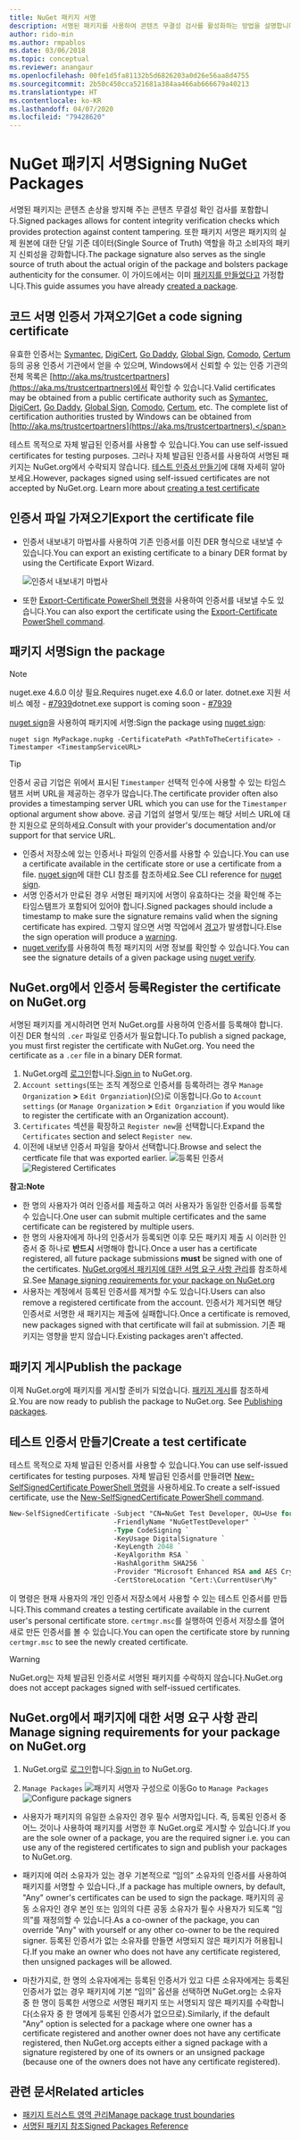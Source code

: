 ```yaml
---
title: NuGet 패키지 서명
description: 서명된 패키지를 사용하여 콘텐츠 무결성 검사를 활성화하는 방법을 설명합니다.
author: rido-min
ms.author: rmpablos
ms.date: 03/06/2018
ms.topic: conceptual
ms.reviewer: anangaur
ms.openlocfilehash: 00fe1d5fa81132b5d6826203a0d26e56aa8d4755
ms.sourcegitcommit: 2b50c450cca521681a384aa466ab666679a40213
ms.translationtype: HT
ms.contentlocale: ko-KR
ms.lasthandoff: 04/07/2020
ms.locfileid: "79428620"
---
```

# <a name="signing-nuget-packages"></a><span data-ttu-id="b3a8e-103">NuGet 패키지 서명</span><span class="sxs-lookup"><span data-stu-id="b3a8e-103">Signing NuGet Packages</span></span>

<span data-ttu-id="b3a8e-104">서명된 패키지는 콘텐츠 손상을 방지해 주는 콘텐츠 무결성 확인 검사를 포함합니다.</span><span class="sxs-lookup"><span data-stu-id="b3a8e-104">Signed packages allows for content integrity verification checks which provides protection against content tampering.</span></span> <span data-ttu-id="b3a8e-105">또한 패키지 서명은 패키지의 실제 원본에 대한 단일 기준 데이터(Single Source of Truth) 역할을 하고 소비자의 패키지 신뢰성을 강화합니다.</span><span class="sxs-lookup"><span data-stu-id="b3a8e-105">The package signature also serves as the single source of truth about the actual origin of the package and bolsters package authenticity for the consumer.</span></span> <span data-ttu-id="b3a8e-106">이 가이드에서는 이미 [패키지를 만들었다고](creating-a-package.md) 가정합니다.</span><span class="sxs-lookup"><span data-stu-id="b3a8e-106">This guide assumes you have already [created a package](creating-a-package.md).</span></span>

## <a name="get-a-code-signing-certificate"></a><span data-ttu-id="b3a8e-107">코드 서명 인증서 가져오기</span><span class="sxs-lookup"><span data-stu-id="b3a8e-107">Get a code signing certificate</span></span>

<span data-ttu-id="b3a8e-108">유효한 인증서는 [Symantec](https://trustcenter.websecurity.symantec.com/process/trust/productOptions?productType=SoftwareValidationClass3), [DigiCert](https://www.digicert.com/code-signing/), [Go Daddy](https://www.godaddy.com/web-security/code-signing-certificate), [Global Sign](https://www.globalsign.com/en/code-signing-certificate/), [Comodo](https://www.comodo.com/e-commerce/code-signing/code-signing-certificate.php), [Certum](https://www.certum.eu/certum/cert,offer_en_open_source_cs.xml) 등의 공용 인증서 기관에서 얻을 수 있으며, Windows에서 신뢰할 수 있는 인증 기관의 전체 목록은 [http://aka.ms/trustcertpartners](https://aka.ms/trustcertpartners)에서 확인할 수 있습니다.</span><span class="sxs-lookup"><span data-stu-id="b3a8e-108">Valid certificates may be obtained from a public certificate authority such as [Symantec](https://trustcenter.websecurity.symantec.com/process/trust/productOptions?productType=SoftwareValidationClass3), [DigiCert](https://www.digicert.com/code-signing/), [Go Daddy](https://www.godaddy.com/web-security/code-signing-certificate), [Global Sign](https://www.globalsign.com/en/code-signing-certificate/), [Comodo](https://www.comodo.com/e-commerce/code-signing/code-signing-certificate.php), [Certum](https://www.certum.eu/certum/cert,offer_en_open_source_cs.xml), etc. The complete list of certification authorities trusted by Windows can be obtained from [http://aka.ms/trustcertpartners](https://aka.ms/trustcertpartners).</span></span>

<span data-ttu-id="b3a8e-109">테스트 목적으로 자체 발급된 인증서를 사용할 수 있습니다.</span><span class="sxs-lookup"><span data-stu-id="b3a8e-109">You can use self-issued certificates for testing purposes.</span></span> <span data-ttu-id="b3a8e-110">그러나 자체 발급된 인증서를 사용하여 서명된 패키지는 NuGet.org에서 수락되지 않습니다. [테스트 인증서 만들기](#create-a-test-certificate)에 대해 자세히 알아보세요.</span><span class="sxs-lookup"><span data-stu-id="b3a8e-110">However, packages signed using self-issued certificates are not accepted by NuGet.org. Learn more about [creating a test certificate](#create-a-test-certificate)</span></span>

## <a name="export-the-certificate-file"></a><span data-ttu-id="b3a8e-111">인증서 파일 가져오기</span><span class="sxs-lookup"><span data-stu-id="b3a8e-111">Export the certificate file</span></span>

* <span data-ttu-id="b3a8e-112">인증서 내보내기 마법사를 사용하여 기존 인증서를 이진 DER 형식으로 내보낼 수 있습니다.</span><span class="sxs-lookup"><span data-stu-id="b3a8e-112">You can export an existing certificate to a binary DER format by using the Certificate Export Wizard.</span></span>

  ![인증서 내보내기 마법사](../reference/media/CertificateExportWizard.png)

* <span data-ttu-id="b3a8e-114">또한 [Export-Certificate PowerShell 명령](/powershell/module/pkiclient/export-certificate)을 사용하여 인증서를 내보낼 수도 있습니다.</span><span class="sxs-lookup"><span data-stu-id="b3a8e-114">You can also export the certificate using the [Export-Certificate PowerShell command](/powershell/module/pkiclient/export-certificate).</span></span>

## <a name="sign-the-package"></a><span data-ttu-id="b3a8e-115">패키지 서명</span><span class="sxs-lookup"><span data-stu-id="b3a8e-115">Sign the package</span></span>

> [!note]
> <span data-ttu-id="b3a8e-116">nuget.exe 4.6.0 이상 필요.</span><span class="sxs-lookup"><span data-stu-id="b3a8e-116">Requires nuget.exe 4.6.0 or later.</span></span> <span data-ttu-id="b3a8e-117">dotnet.exe 지원 서비스 예정 - [#7939](https://github.com/NuGet/Home/issues/7939)</span><span class="sxs-lookup"><span data-stu-id="b3a8e-117">dotnet.exe support is coming soon - [#7939](https://github.com/NuGet/Home/issues/7939)</span></span>

<span data-ttu-id="b3a8e-118">[nuget sign](../reference/cli-reference/cli-ref-sign.md)을 사용하여 패키지에 서명:</span><span class="sxs-lookup"><span data-stu-id="b3a8e-118">Sign the package using [nuget sign](../reference/cli-reference/cli-ref-sign.md):</span></span>

```cli
nuget sign MyPackage.nupkg -CertificatePath <PathToTheCertificate> -Timestamper <TimestampServiceURL>
```

> [!Tip]
> <span data-ttu-id="b3a8e-119">인증서 공급 기업은 위에서 표시된 `Timestamper` 선택적 인수에 사용할 수 있는 타임스탬프 서버 URL을 제공하는 경우가 많습니다.</span><span class="sxs-lookup"><span data-stu-id="b3a8e-119">The certificate provider often also provides a timestamping server URL which you can use for the `Timestamper` optional argument show above.</span></span> <span data-ttu-id="b3a8e-120">공급 기업의 설명서 및/또는 해당 서비스 URL에 대한 지원으로 문의하세요.</span><span class="sxs-lookup"><span data-stu-id="b3a8e-120">Consult with your provider's documentation and/or support for that service URL.</span></span>

* <span data-ttu-id="b3a8e-121">인증서 저장소에 있는 인증서나 파일의 인증서를 사용할 수 있습니다.</span><span class="sxs-lookup"><span data-stu-id="b3a8e-121">You can use a certificate available in the certificate store or use a certificate from a file.</span></span> <span data-ttu-id="b3a8e-122">[nuget sign](../reference/cli-reference/cli-ref-sign.md)에 대한 CLI 참조를 참조하세요.</span><span class="sxs-lookup"><span data-stu-id="b3a8e-122">See CLI reference for [nuget sign](../reference/cli-reference/cli-ref-sign.md).</span></span>
* <span data-ttu-id="b3a8e-123">서명 인증서가 만료된 경우 서명된 패키지에 서명이 유효하다는 것을 확인해 주는 타임스탬프가 포함되어 있어야 합니다.</span><span class="sxs-lookup"><span data-stu-id="b3a8e-123">Signed packages should include a timestamp to make sure the signature remains valid when the signing certificate has expired.</span></span> <span data-ttu-id="b3a8e-124">그렇지 않으면 서명 작업에서 [경고](../reference/errors-and-warnings/NU3002.md)가 발생합니다.</span><span class="sxs-lookup"><span data-stu-id="b3a8e-124">Else the sign operation will produce a [warning](../reference/errors-and-warnings/NU3002.md).</span></span>
* <span data-ttu-id="b3a8e-125">[nuget verify](../reference/cli-reference/cli-ref-verify.md)를 사용하여 특정 패키지의 서명 정보를 확인할 수 있습니다.</span><span class="sxs-lookup"><span data-stu-id="b3a8e-125">You can see the signature details of a given package using [nuget verify](../reference/cli-reference/cli-ref-verify.md).</span></span>

## <a name="register-the-certificate-on-nugetorg"></a><span data-ttu-id="b3a8e-126">NuGet.org에서 인증서 등록</span><span class="sxs-lookup"><span data-stu-id="b3a8e-126">Register the certificate on NuGet.org</span></span>

<span data-ttu-id="b3a8e-127">서명된 패키지를 게시하려면 먼저 NuGet.org를 사용하여 인증서를 등록해야 합니다. 이진 DER 형식의 `.cer` 파일로 인증서가 필요합니다.</span><span class="sxs-lookup"><span data-stu-id="b3a8e-127">To publish a signed package, you must first register the certificate with NuGet.org. You need the certificate as a `.cer` file in a binary DER format.</span></span>

1. <span data-ttu-id="b3a8e-128">NuGet.org레 [로그인](https://www.nuget.org/users/account/LogOn?returnUrl=%2F)합니다.</span><span class="sxs-lookup"><span data-stu-id="b3a8e-128">[Sign in](https://www.nuget.org/users/account/LogOn?returnUrl=%2F) to NuGet.org.</span></span>
1. <span data-ttu-id="b3a8e-129">`Account settings`(또는 조직 계정으로 인증서를 등록하려는 경우 `Manage Organization` **>** `Edit Organziation`)(으)로 이동합니다.</span><span class="sxs-lookup"><span data-stu-id="b3a8e-129">Go to `Account settings` (or `Manage Organization` **>** `Edit Organziation` if you would like to register the certificate with an Organization account).</span></span>
1. <span data-ttu-id="b3a8e-130">`Certificates` 섹션을 확장하고 `Register new`을 선택합니다.</span><span class="sxs-lookup"><span data-stu-id="b3a8e-130">Expand the `Certificates` section and select `Register new`.</span></span>
1. <span data-ttu-id="b3a8e-131">이전에 내보낸 인증서 파일을 찾아서 선택합니다.</span><span class="sxs-lookup"><span data-stu-id="b3a8e-131">Browse and select the certficate file that was exported earlier.</span></span>
  <span data-ttu-id="b3a8e-132">![등록된 인증서](../reference/media/registered-certs.png)</span><span class="sxs-lookup"><span data-stu-id="b3a8e-132">![Registered Certificates](../reference/media/registered-certs.png)</span></span>

<span data-ttu-id="b3a8e-133">**참고:**</span><span class="sxs-lookup"><span data-stu-id="b3a8e-133">**Note**</span></span>
* <span data-ttu-id="b3a8e-134">한 명의 사용자가 여러 인증서를 제출하고 여러 사용자가 동일한 인증서를 등록할 수 있습니다.</span><span class="sxs-lookup"><span data-stu-id="b3a8e-134">One user can submit multiple certificates and the same certificate can be registered by multiple users.</span></span>
* <span data-ttu-id="b3a8e-135">한 명의 사용자에게 하나의 인증서가 등록되면 이후 모든 패키지 제출 시 이러한 인증서 중 하나로 **반드시** 서명해야 합니다.</span><span class="sxs-lookup"><span data-stu-id="b3a8e-135">Once a user has a certificate registered, all future package submissions **must** be signed with one of the certificates.</span></span> <span data-ttu-id="b3a8e-136">[NuGet.org에서 패키지에 대한 서명 요구 사항 관리](#manage-signing-requirements-for-your-package-on-nugetorg)를 참조하세요.</span><span class="sxs-lookup"><span data-stu-id="b3a8e-136">See [Manage signing requirements for your package on NuGet.org](#manage-signing-requirements-for-your-package-on-nugetorg)</span></span>
* <span data-ttu-id="b3a8e-137">사용자는 계정에서 등록된 인증서를 제거할 수도 있습니다.</span><span class="sxs-lookup"><span data-stu-id="b3a8e-137">Users can also remove a registered certificate from the account.</span></span> <span data-ttu-id="b3a8e-138">인증서가 제거되면 해당 인증서로 서명한 새 패키지는 제출에 실패합니다.</span><span class="sxs-lookup"><span data-stu-id="b3a8e-138">Once a certificate is removed, new packages signed with that certificate will fail at submission.</span></span> <span data-ttu-id="b3a8e-139">기존 패키지는 영향을 받지 않습니다.</span><span class="sxs-lookup"><span data-stu-id="b3a8e-139">Existing packages aren't affected.</span></span>

## <a name="publish-the-package"></a><span data-ttu-id="b3a8e-140">패키지 게시</span><span class="sxs-lookup"><span data-stu-id="b3a8e-140">Publish the package</span></span>

<span data-ttu-id="b3a8e-141">이제 NuGet.org에 패키지를 게시할 준비가 되었습니다. [패키지 게시](../nuget-org/Publish-a-package.md)를 참조하세요.</span><span class="sxs-lookup"><span data-stu-id="b3a8e-141">You are now ready to publish the package to NuGet.org. See [Publishing packages](../nuget-org/Publish-a-package.md).</span></span>

## <a name="create-a-test-certificate"></a><span data-ttu-id="b3a8e-142">테스트 인증서 만들기</span><span class="sxs-lookup"><span data-stu-id="b3a8e-142">Create a test certificate</span></span>

<span data-ttu-id="b3a8e-143">테스트 목적으로 자체 발급된 인증서를 사용할 수 있습니다.</span><span class="sxs-lookup"><span data-stu-id="b3a8e-143">You can use self-issued certificates for testing purposes.</span></span> <span data-ttu-id="b3a8e-144">자체 발급된 인증서를 만들려면 [New-SelfSignedCertificate PowerShell 명령](/powershell/module/pkiclient/new-selfsignedcertificate)을 사용하세요.</span><span class="sxs-lookup"><span data-stu-id="b3a8e-144">To create a self-issued certificate, use the [New-SelfSignedCertificate PowerShell command](/powershell/module/pkiclient/new-selfsignedcertificate).</span></span>

```ps
New-SelfSignedCertificate -Subject "CN=NuGet Test Developer, OU=Use for testing purposes ONLY" `
                          -FriendlyName "NuGetTestDeveloper" `
                          -Type CodeSigning `
                          -KeyUsage DigitalSignature `
                          -KeyLength 2048 `
                          -KeyAlgorithm RSA `
                          -HashAlgorithm SHA256 `
                          -Provider "Microsoft Enhanced RSA and AES Cryptographic Provider" `
                          -CertStoreLocation "Cert:\CurrentUser\My" 
```

<span data-ttu-id="b3a8e-145">이 명령은 현재 사용자의 개인 인증서 저장소에서 사용할 수 있는 테스트 인증서를 만듭니다.</span><span class="sxs-lookup"><span data-stu-id="b3a8e-145">This command creates a testing certificate available in the current user's personal certificate store.</span></span> <span data-ttu-id="b3a8e-146">`certmgr.msc`를 실행하여 인증서 저장소를 열어 새로 만든 인증서를 볼 수 있습니다.</span><span class="sxs-lookup"><span data-stu-id="b3a8e-146">You can open the certificate store by running `certmgr.msc` to see the newly created certificate.</span></span>

> [!Warning]
> <span data-ttu-id="b3a8e-147">NuGet.org는 자체 발급된 인증서로 서명된 패키지를 수락하지 않습니다.</span><span class="sxs-lookup"><span data-stu-id="b3a8e-147">NuGet.org does not accept packages signed with self-issued certificates.</span></span>

## <a name="manage-signing-requirements-for-your-package-on-nugetorg"></a><span data-ttu-id="b3a8e-148">NuGet.org에서 패키지에 대한 서명 요구 사항 관리</span><span class="sxs-lookup"><span data-stu-id="b3a8e-148">Manage signing requirements for your package on NuGet.org</span></span>
1. <span data-ttu-id="b3a8e-149">NuGet.org로 [로그인](https://www.nuget.org/users/account/LogOn?returnUrl=%2F)합니다.</span><span class="sxs-lookup"><span data-stu-id="b3a8e-149">[Sign in](https://www.nuget.org/users/account/LogOn?returnUrl=%2F) to NuGet.org.</span></span>

1. <span data-ttu-id="b3a8e-150">`Manage Packages` 
   ![패키지 서명자 구성](../reference/media/configure-package-signers.png)으로 이동</span><span class="sxs-lookup"><span data-stu-id="b3a8e-150">Go to `Manage Packages` 
![Configure package signers](../reference/media/configure-package-signers.png)</span></span>

* <span data-ttu-id="b3a8e-151">사용자가 패키지의 유일한 소유자인 경우 필수 서명자입니다. 즉, 등록된 인증서 중 어느 것이나 사용하여 패키지를 서명한 후 NuGet.org로 게시할 수 있습니다.</span><span class="sxs-lookup"><span data-stu-id="b3a8e-151">If you are the sole owner of a package, you are the required signer i.e. you can use any of the registered certificates to sign and publish your packages to NuGet.org.</span></span>

* <span data-ttu-id="b3a8e-152">패키지에 여러 소유자가 있는 경우 기본적으로 “임의” 소유자의 인증서를 사용하여 패키지를 서명할 수 있습니다.,</span><span class="sxs-lookup"><span data-stu-id="b3a8e-152">If a package has multiple owners, by default, "Any" owner's certificates can be used to sign the package.</span></span> <span data-ttu-id="b3a8e-153">패키지의 공동 소유자인 경우 본인 또는 임의의 다른 공동 소유자가 필수 사용자가 되도록 “임의”를 재정의할 수 있습니다.</span><span class="sxs-lookup"><span data-stu-id="b3a8e-153">As a co-owner of the package, you can override "Any" with yourself or any other co-owner to be the required signer.</span></span> <span data-ttu-id="b3a8e-154">등록된 인증서가 없는 소유자를 만들면 서명되지 않은 패키지가 허용됩니다.</span><span class="sxs-lookup"><span data-stu-id="b3a8e-154">If you make an owner  who does not have any certificate registered, then unsigned packages will be allowed.</span></span> 

* <span data-ttu-id="b3a8e-155">마찬가지로, 한 명의 소유자에게는 등록된 인증서가 있고 다른 소유자에게는 등록된 인증서가 없는 경우 패키지에 기본 “임의” 옵션을 선택하면 NuGet.org는 소유자 중 한 명이 등록한 서명으로 서명된 패키지 또는 서명되지 않은 패키지를 수락합니다(소유자 중 한 명에게 등록된 인증서가 없으므로).</span><span class="sxs-lookup"><span data-stu-id="b3a8e-155">Similarly, if the default "Any" option is selected for a package where one owner has a certificate registered and another owner does not have any certificate registered, then NuGet.org accepts either a signed package with a signature registered by one of its owners or an unsigned package (because one of the owners does not have any certificate registered).</span></span>

## <a name="related-articles"></a><span data-ttu-id="b3a8e-156">관련 문서</span><span class="sxs-lookup"><span data-stu-id="b3a8e-156">Related articles</span></span>

- [<span data-ttu-id="b3a8e-157">패키지 트러스트 영역 관리</span><span class="sxs-lookup"><span data-stu-id="b3a8e-157">Manage package trust boundaries</span></span>](../consume-packages/installing-signed-packages.md)
- [<span data-ttu-id="b3a8e-158">서명된 패키지 참조</span><span class="sxs-lookup"><span data-stu-id="b3a8e-158">Signed Packages Reference</span></span>](../reference/Signed-Packages-Reference.md)
